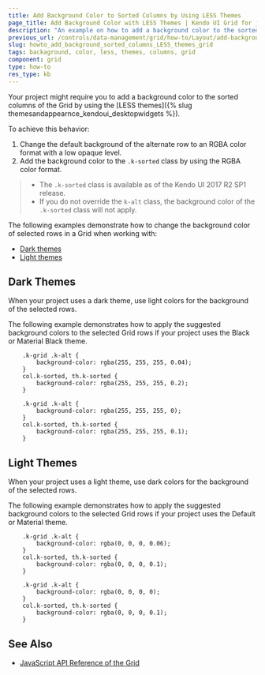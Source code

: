 ```yaml
---
title: Add Background Color to Sorted Columns by Using LESS Themes
page_title: Add Background Color with LESS Themes | Kendo UI Grid for jQuery
description: "An example on how to add a background color to the sorted columns of the Kendo UI Grid for jQuery by using the LESS themes."
previous_url: /controls/data-management/grid/how-to/Layout/add-background-sorted-columns-LESS-themes
slug: howto_add_background_sorted_columns_LESS_themes_grid
tags: backaground, color, less, themes, columns, grid
component: grid
type: how-to
res_type: kb
---
```


Your project might require you to add a background color to the sorted columns of the Grid by using the [LESS themes]({% slug themesandappearnce_kendoui_desktopwidgets %}).

To achieve this behavior:

1. Change the default background of the alternate row to an RGBA color format with a low opaque level.
1. Add the background color to the `.k-sorted` class by using the RGBA color format.

> * The `.k-sorted` class is available as of the Kendo UI 2017 R2 SP1 release.
> * If you do not override the `k-alt` class, the background color of the `.k-sorted` class will not apply.

The following examples demonstrate how to change the background color of selected rows in a Grid when working with:

* [Dark themes](#dark-themes)
* [Light themes](#light-themes)

## Dark Themes

When your project uses a dark theme, use light colors for the background of the selected rows.

The following example demonstrates how to apply the suggested background colors to the selected Grid rows if your project uses the Black or Material Black theme.  

```tab-Black
    .k-grid .k-alt {
        background-color: rgba(255, 255, 255, 0.04);
    }
    col.k-sorted, th.k-sorted {
        background-color: rgba(255, 255, 255, 0.2);
    }
```
```tab-MaterialBlack
    .k-grid .k-alt {
        background-color: rgba(255, 255, 255, 0);
    }
    col.k-sorted, th.k-sorted {
        background-color: rgba(255, 255, 255, 0.1);
    }
```

## Light Themes

When your project uses a light theme, use dark colors for the background of the selected rows.

The following example demonstrates how to apply the suggested background colors to the selected Grid rows if your project uses the Default or Material theme.

```tab-Default
    .k-grid .k-alt {
        background-color: rgba(0, 0, 0, 0.06);
    }
    col.k-sorted, th.k-sorted {
        background-color: rgba(0, 0, 0, 0.1);
    }
```
```tab-Material
    .k-grid .k-alt {
        background-color: rgba(0, 0, 0, 0);
    }
    col.k-sorted, th.k-sorted {
        background-color: rgba(0, 0, 0, 0.1);
    }
```

## See Also

* [JavaScript API Reference of the Grid](/api/javascript/ui/grid)
